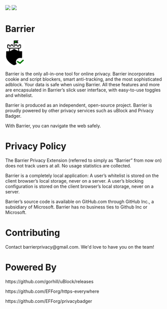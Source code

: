 <img src="https://img.shields.io/github/issues/kkanhai2021/privacyExtension">  <img src="https://img.shields.io/github/license/kkanhai2021/privacyExtension">
<h1>Barrier</h1>  <img src='BarrierIcon.png' height='80px' width='60px'>
<p>Barrier is the only all-in-one tool for online privacy. Barrier incorporates cookie and script blockers, smart anti-tracking, and the most sophisticated adblock. Your data is safe when using Barrier. All these features and more are encapsulated in Barrier’s slick user interface, with easy-to-use toggles and whitelist.

Barrier is produced as an independent, open-source project. Barrier is proudly powered by other privacy services such as uBlock and Privacy Badger. 

With Barrier, you can navigate the web safely.</p>

<h1>Privacy Policy</h1>
<p>The Barrier Privacy Extension (referred to simply as “Barrier” from now on) does not track users at all. No usage statistics are collected.

Barrier is a completely local application: A user’s whitelist is stored on the client browser’s local storage, never on a server. A user’s blocking configuration is stored on the client browser’s local storage, never on a server.

Barrier’s source code is available on GitHub.com through GitHub Inc., a subsidiary of Microsoft. Barrier has no business ties to Github Inc or Microsoft.</p>


<h1>Contributing</h1>
<p>Contact barrierprivacy@gmail.com. We'd love to have you on the team!</p>



<h1>Powered By</h1>
<p>https://github.com/gorhill/uBlock/releases</p> 
<p>https://github.com/EFForg/https-everywhere</p>
<p>https://github.com/EFForg/privacybadger</p>

